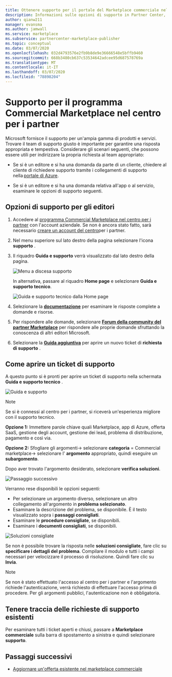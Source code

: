 ```yaml
---
title: Ottenere supporto per il portale del Marketplace commerciale nel centro per i partner
description: Informazioni sulle opzioni di supporto in Partner Center, incluso come archiviare una richiesta di supporto.
author: qianw211
manager: evansma
ms.author: jamwall
ms.service: marketplace
ms.subservice: partnercenter-marketplace-publisher
ms.topic: conceptual
ms.date: 03/07/2020
ms.openlocfilehash: 032d4793576e2fb9b8de9e36666548e5bffb9460
ms.sourcegitcommit: 668b3480cb637c53534642adcee95d687578769a
ms.translationtype: MT
ms.contentlocale: it-IT
ms.lasthandoff: 03/07/2020
ms.locfileid: "78898204"
---
```

# <a name="support-for-the-commercial-marketplace-program-in-partner-center"></a>Supporto per il programma Commercial Marketplace nel centro per i partner

Microsoft fornisce il supporto per un'ampia gamma di prodotti e servizi. Trovare il team di supporto giusto è importante per garantire una risposta appropriata e tempestiva. Considerare gli scenari seguenti, che possono essere utili per indirizzare la propria richiesta al team appropriato: 

- Se si è un editore e si ha una domanda da parte di un cliente, chiedere al cliente di richiedere supporto tramite i collegamenti di supporto nella [portale di Azure](https://portal.azure.com/). 

- Se si è un editore e si ha una domanda relativa all'app o al servizio, esaminare le opzioni di supporto seguenti.

## <a name="support-options-for-publishers"></a>Opzioni di supporto per gli editori

1. Accedere al [programma Commercial Marketplace nel centro per i partner](https://partner.microsoft.com/dashboard/commercial-marketplace/overview) con l'account aziendale. Se non è ancora stato fatto, sarà necessario [creare un account del centro](./create-account.md)per i partner.

1. Nel menu superiore sul lato destro della pagina selezionare l'icona **supporto** . 
 
1. Il riquadro **Guida e supporto** verrà visualizzato dal lato destro della pagina. 
 
   ![Menu a discesa supporto](./media/commercial-marketplace-support-pane.png)

    In alternativa, passare al riquadro **Home page** e selezionare **Guida e supporto tecnico**.

   ![Guida e supporto tecnico dalla Home page](./media/homepage-help-support.png)

1. Selezionare la **[documentazione](../index.md)** per esaminare le risposte complete a domande e risorse. 

1. Per rispondere alle domande, selezionare **[Forum della community del partner Marketplace](https://www.microsoftpartnercommunity.com/t5/Azure-Marketplace-and-AppSource/bd-p/2222)** per rispondere alle proprie domande sfruttando la conoscenza di altri editori Microsoft. 

1. Selezionare la **[Guida aggiuntiva](https://aka.ms/marketplacepublishersupport)** per aprire un nuovo ticket di **richiesta di supporto** .  

## <a name="how-to-open-a-support-ticket"></a>Come aprire un ticket di supporto

A questo punto si è pronti per aprire un ticket di supporto nella schermata **Guida e supporto tecnico** .

![Guida e supporto](./media/help-and-support.png)

>[!Note]
>Se si è connessi al centro per i partner, si riceverà un'esperienza migliore con il supporto tecnico.

**Opzione 1:** Immettere parole chiave quali Marketplace, app di Azure, offerta SaaS, gestione degli account, gestione dei lead, problema di distribuzione, pagamento e così via.

**Opzione 2:** Sfogliare gli argomenti-> selezionare **categoria** = Commercial marketplace-> selezionare l' **argomento** appropriato, quindi eseguire un **subargomento**.

Dopo aver trovato l'argomento desiderato, selezionare **verifica soluzioni**.

![Passaggio successivo](./media/next-step.png)

Verranno rese disponibili le opzioni seguenti:

* Per selezionare un argomento diverso, selezionare un altro collegamento all'argomento in **problema selezionato**.
* Esaminare la descrizione del problema, se disponibile.  È il testo visualizzato sopra i **passaggi consigliati**.
* Esaminare le **procedure consigliate**, se disponibili.
* Esaminare i **documenti consigliati**, se disponibili.

![Soluzioni consigliate](./media/recommended-solutions.png)

Se non è possibile trovare la risposta nelle **soluzioni consigliate**, fare clic su **specificare i dettagli del problema**.  Compilare il modulo e tutti i campi necessari per velocizzare il processo di risoluzione.  Quindi fare clic su **Invia**.

>[!Note]
>Se non è stato effettuato l'accesso al centro per i partner e l'argomento richiede l'autenticazione, verrà richiesto di effettuare l'accesso prima di procedere.  Per gli argomenti pubblici, l'autenticazione non è obbligatoria.

## <a name="track-your-existing-support-requests"></a>Tenere traccia delle richieste di supporto esistenti 

Per esaminare tutti i ticket aperti e chiusi, passare a **Marketplace commerciale** sulla barra di spostamento a sinistra e quindi selezionare **supporto**.

## <a name="next-steps"></a>Passaggi successivi

- [Aggiornare un'offerta esistente nel marketplace commerciale](./update-existing-offer.md)

